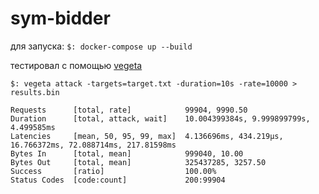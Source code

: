 # sym-bidder

для запуска:
```$: docker-compose up --build```

тестировал с помощью [vegeta](https://github.com/tsenart/vegeta)

```$: vegeta attack -targets=target.txt -duration=10s -rate=10000 > results.bin```

```$: vegetreport -inputs results.bin 
Requests      [total, rate]            99904, 9990.50
Duration      [total, attack, wait]    10.004399384s, 9.999899799s, 4.499585ms
Latencies     [mean, 50, 95, 99, max]  4.136696ms, 434.219µs, 16.766372ms, 72.088714ms, 217.81598ms
Bytes In      [total, mean]            999040, 10.00
Bytes Out     [total, mean]            325437285, 3257.50
Success       [ratio]                  100.00%
Status Codes  [code:count]             200:99904 
```
